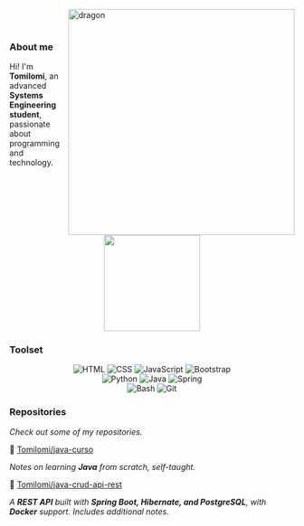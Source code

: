 <p align="center"><!-- Optional banner goes here--> </p>

<div>
  <img align="right" width="400" alt="dragon" src="https://i.pinimg.com/736x/86/27/be/8627bebfc51c5fe62a5edbd786301edd.jpg">
<br></br>

  ### About me
  <p>Hi! I'm <strong>Tomilomi</strong>, an advanced <strong>Systems Engineering student</strong>, passionate about programming and technology.</p>
  <p align="center">
  <img src="https://media2.giphy.com/media/v1.Y2lkPTc5MGI3NjExNHpoY2wzZGh6cnk3cWg5dThjcnZ1b2hqa3QyM3loMWc3eTM0YTM3eSZlcD12MV9pbnRlcm5hbF9naWZfYnlfaWQmY3Q9cw/WUlplcMpOCEmTGBtBW/giphy.gif" width="170"> </p>

  ### Toolset

  <div align="center">
    <img src="https://img.shields.io/badge/HTML-E34F26?style=flat&logo=html5&logoColor=white" alt="HTML">
    <img src="https://img.shields.io/badge/CSS-1572B6?style=flat&logo=css3&logoColor=white" alt="CSS">
    <img src="https://img.shields.io/badge/JavaScript-F7DF1E?style=flat&logo=javascript&logoColor=black" alt="JavaScript">
    <img src="https://img.shields.io/badge/Bootstrap-563D7C?style=flat&logo=bootstrap&logoColor=white" alt="Bootstrap">
  </div>

  <div align="center">
    <img src="https://img.shields.io/badge/Python-3776AB?style=flat&logo=python&logoColor=white" alt="Python">
    <img src="https://img.shields.io/badge/Java-007396?style=flat&logo=java&logoColor=white" alt="Java">
    <img src="https://img.shields.io/badge/Spring-6DB33F?style=flat&logo=spring&logoColor=white" alt="Spring">
  </div>

  <div align="center">
    <img src="https://img.shields.io/badge/Bash-4EAA25?style=flat&logo=gnubash&logoColor=white" alt="Bash">
    <img src="https://img.shields.io/badge/Git-F05032?style=flat&logo=git&logoColor=white" alt="Git">
  </div>

   ### Repositories
  <p><em>Check out some of my repositories.</em></p>
<div>

📗 [Tomilomi/java-curso](https://github.com/Tomilomi/java-curso)  
<p><em>Notes on learning <strong>Java</strong> from scratch, self-taught.</em> </p>

📘 [Tomilomi/java-crud-api-rest](https://github.com/Tomilomi/java-crud-api-rest)  
<p><em>A <strong>REST API</strong> built with <strong>Spring Boot, Hibernate, and PostgreSQL</strong>, with <strong>Docker</strong> support. Includes additional notes.</em></p>

</div>
</div>

